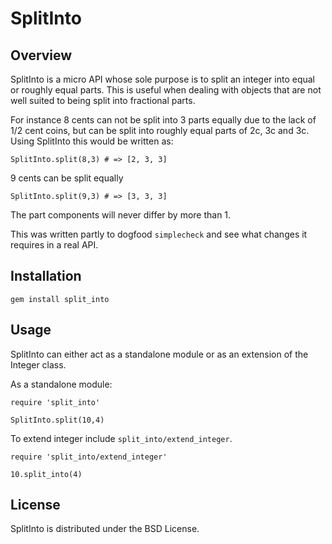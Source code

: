# SplitInto

## Overview

SplitInto is a micro API whose sole purpose is to split an integer into equal or roughly equal parts. This is useful when dealing with objects that are not well suited to being split into fractional parts.

For instance  8 cents can not be split into 3 parts equally due to the lack of 1/2 cent coins, but can be split into roughly equal parts of 2c, 3c and 3c. Using SplitInto this would be written as: 

    SplitInto.split(8,3) # => [2, 3, 3]

9 cents can be split equally
    
    SplitInto.split(9,3) # => [3, 3, 3]

The part components will never differ by more than 1.

This was written partly to dogfood `simplecheck` and see what changes it requires in a real API.

## Installation
  
    gem install split_into

## Usage

SplitInto can either act as a standalone module or as an extension of the Integer class.

As a standalone module:

    require 'split_into'

    SplitInto.split(10,4)

To extend integer include `split_into/extend_integer`.

    require 'split_into/extend_integer'

    10.split_into(4)

## License

SplitInto is distributed under the BSD License.

